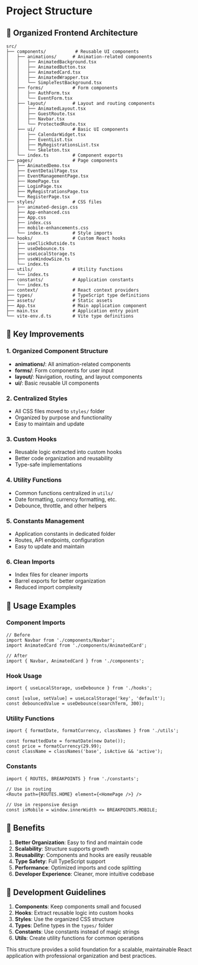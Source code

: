 # Project Structure

## 📁 Organized Frontend Architecture

```
src/
├── components/           # Reusable UI components
│   ├── animations/      # Animation-related components
│   │   ├── AnimatedBackground.tsx
│   │   ├── AnimatedButton.tsx
│   │   ├── AnimatedCard.tsx
│   │   ├── AnimatedWrapper.tsx
│   │   └── SimpleTestBackground.tsx
│   ├── forms/           # Form components
│   │   ├── AuthForm.tsx
│   │   └── EventForm.tsx
│   ├── layout/          # Layout and routing components
│   │   ├── AnimatedLayout.tsx
│   │   ├── GuestRoute.tsx
│   │   ├── Navbar.tsx
│   │   └── ProtectedRoute.tsx
│   ├── ui/              # Basic UI components
│   │   ├── CalendarWidget.tsx
│   │   ├── EventList.tsx
│   │   ├── MyRegistrationsList.tsx
│   │   └── Skeleton.tsx
│   └── index.ts         # Component exports
├── pages/               # Page components
│   ├── AnimatedDemo.tsx
│   ├── EventDetailPage.tsx
│   ├── EventManagementPage.tsx
│   ├── HomePage.tsx
│   ├── LoginPage.tsx
│   ├── MyRegistrationsPage.tsx
│   └── RegisterPage.tsx
├── styles/              # CSS files
│   ├── animated-design.css
│   ├── App-enhanced.css
│   ├── App.css
│   ├── index.css
│   ├── mobile-enhancements.css
│   └── index.ts         # Style imports
├── hooks/               # Custom React hooks
│   ├── useClickOutside.ts
│   ├── useDebounce.ts
│   ├── useLocalStorage.ts
│   ├── useWindowSize.ts
│   └── index.ts
├── utils/               # Utility functions
│   └── index.ts
├── constants/           # Application constants
│   └── index.ts
├── context/             # React context providers
├── types/               # TypeScript type definitions
├── assets/              # Static assets
├── App.tsx              # Main application component
├── main.tsx             # Application entry point
└── vite-env.d.ts        # Vite type definitions
```

## 🎯 Key Improvements

### **1. Organized Component Structure**
- **animations/**: All animation-related components
- **forms/**: Form components for user input
- **layout/**: Navigation, routing, and layout components
- **ui/**: Basic reusable UI components

### **2. Centralized Styles**
- All CSS files moved to `styles/` folder
- Organized by purpose and functionality
- Easy to maintain and update

### **3. Custom Hooks**
- Reusable logic extracted into custom hooks
- Better code organization and reusability
- Type-safe implementations

### **4. Utility Functions**
- Common functions centralized in `utils/`
- Date formatting, currency formatting, etc.
- Debounce, throttle, and other helpers

### **5. Constants Management**
- Application constants in dedicated folder
- Routes, API endpoints, configuration
- Easy to update and maintain

### **6. Clean Imports**
- Index files for cleaner imports
- Barrel exports for better organization
- Reduced import complexity

## 🚀 Usage Examples

### **Component Imports**
```tsx
// Before
import Navbar from './components/Navbar';
import AnimatedCard from './components/AnimatedCard';

// After
import { Navbar, AnimatedCard } from './components';
```

### **Hook Usage**
```tsx
import { useLocalStorage, useDebounce } from './hooks';

const [value, setValue] = useLocalStorage('key', 'default');
const debouncedValue = useDebounce(searchTerm, 300);
```

### **Utility Functions**
```tsx
import { formatDate, formatCurrency, classNames } from './utils';

const formattedDate = formatDate(new Date());
const price = formatCurrency(29.99);
const className = classNames('base', isActive && 'active');
```

### **Constants**
```tsx
import { ROUTES, BREAKPOINTS } from './constants';

// Use in routing
<Route path={ROUTES.HOME} element={<HomePage />} />

// Use in responsive design
const isMobile = window.innerWidth <= BREAKPOINTS.MOBILE;
```

## 📱 Benefits

1. **Better Organization**: Easy to find and maintain code
2. **Scalability**: Structure supports growth
3. **Reusability**: Components and hooks are easily reusable
4. **Type Safety**: Full TypeScript support
5. **Performance**: Optimized imports and code splitting
6. **Developer Experience**: Cleaner, more intuitive codebase

## 🔧 Development Guidelines

1. **Components**: Keep components small and focused
2. **Hooks**: Extract reusable logic into custom hooks
3. **Styles**: Use the organized CSS structure
4. **Types**: Define types in the `types/` folder
5. **Constants**: Use constants instead of magic strings
6. **Utils**: Create utility functions for common operations

This structure provides a solid foundation for a scalable, maintainable React application with professional organization and best practices.